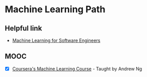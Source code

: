 # Machine Learning Path

## Helpful link
- [Machine Learning for Software Engineers](https://github.com/ZuzooVn/machine-learning-for-software-engineers/blob/master/README.md)

## MOOC
- [x] [Coursera's Machine Learning Course](https://www.coursera.org/learn/machine-learning) - Taught by Andrew Ng